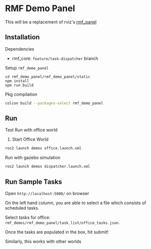 # RMF Demo Panel

This will be a replacement of rviz's [rmf_panel](https://github.com/osrf/rmf_schedule_visualizer)

## Installation
Dependencies
 - rmf_core: `feature/task-dispatcher` branch

Setup `rmf_demo_panel`
```
cd rmf_demo_panel/rmf_demo_panel/static
npm install
npm run build
```

Pkg compilation
```bash
colcon build --packages-select rmf_demo_panel
```


## Run 
Test Run with office world

1. Start Office World
```bash
ros2 launch demos office.launch.xml
```

Run with gazebo simulation
```bash
ros2 launch demos dispatcher.launch.xml
```

## Run Sample Tasks

Open `http://localhost:5000/` on browser

On the left hand column, you are able to select a file which consists of scheduled tasks.

Select tasks for office: `rmf_demos/rmf_demo_panel/task_list/office_tasks.json`.

Once the tasks are populated in the box, hit submit!

Similarly, this works with other worlds
